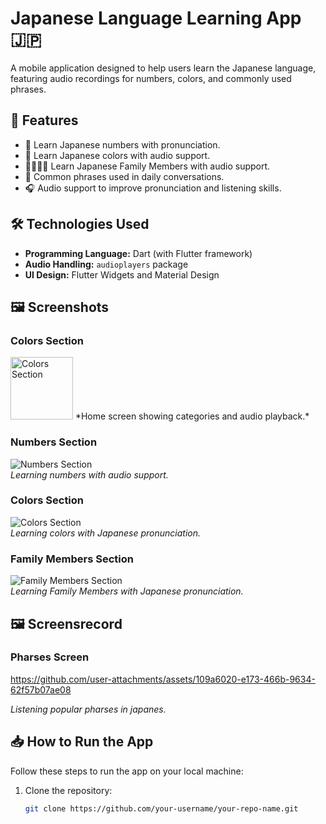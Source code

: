 # Japanese Language Learning App 🇯🇵

A mobile application designed to help users learn the Japanese language, featuring audio recordings for numbers, colors, and commonly used phrases.

## 📱 Features

- 🔢 Learn Japanese numbers with pronunciation.
- 🎨 Learn Japanese colors with audio support.
- 👨‍👩‍👦‍👦 Learn Japanese Family Members with audio support.
- 💬 Common phrases used in daily conversations.
- 🎧 Audio support to improve pronunciation and listening skills.

## 🛠️ Technologies Used

- **Programming Language:** Dart (with Flutter framework)
- **Audio Handling:** `audioplayers` package
- **UI Design:** Flutter Widgets and Material Design


## 🖼️ Screenshots


### Colors Section
<img src="screenshots/Screenshot.Colors.example.toku.jpg" alt="Colors Section" width="100"/> 
*Home screen showing categories and audio playback.*

### Numbers Section
![Numbers Section](screenshots/Screenshot.Numbers.example.toku.jpg)  
*Learning numbers with audio support.*

### Colors Section
![Colors Section](screenshots/Screenshot.Colors.example.toku.jpg)  
*Learning colors with Japanese pronunciation.*

### Family Members Section
![Family Members Section](screenshots/Screenshot.FamilyMembers.example.toku.jpg)  
*Learning Family Members with Japanese pronunciation.*

## 🖼️ Screensrecord

### Pharses Screen

https://github.com/user-attachments/assets/109a6020-e173-466b-9634-62f57b07ae08

*Listening popular pharses in japanes.*


## 📥 How to Run the App

Follow these steps to run the app on your local machine:

1. Clone the repository:
   ```bash
   git clone https://github.com/your-username/your-repo-name.git
